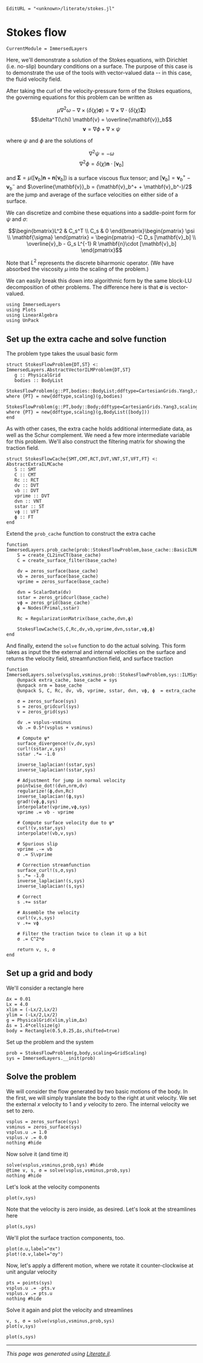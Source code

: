 ```@meta
EditURL = "<unknown>/literate/stokes.jl"
```

# Stokes flow

```@meta
CurrentModule = ImmersedLayers
```

Here, we'll demonstrate a solution of the Stokes equations,
with Dirichlet (i.e. no-slip) boundary conditions on a surface.
The purpose of this case is to demonstrate the use of the tools with
vector-valued data -- in this case, the fluid velocity field.

After taking the curl of the velocity-pressure form of the Stokes equations, the governing
equations for this problem can be written as

$$\mu \nabla^2 \omega - \nabla \times (\delta(\chi) \mathbf{\sigma}) = \nabla\times \nabla \cdot (\delta(\chi)\mathbf{\Sigma})$$
$$\delta^T(\chi) \mathbf{v} = \overline{\mathbf{v}}_b$$
$$\mathbf{v} = \nabla \phi + \nabla\times \psi$$

where $\psi$ and $\phi$ are the solutions of

$$\nabla^2 \psi = -\omega$$
$$\nabla^2 \phi = \delta(\chi) \mathbf{n}\cdot [\mathbf{v}_b]$$

and $\mathbf{\Sigma} = \mu ([\mathbf{v}_b]\mathbf{n} + \mathbf{n} [\mathbf{v}_b])$ is a surface viscous flux tensor;
and $[\mathbf{v}_b] = \mathbf{v}_b^+ - \mathbf{v}_b^-$ and $\overline{\mathbf{v}}_b = (\mathbf{v}_b^+ + \mathbf{v}_b^-)/2$ are
the jump and average of the surface velocities on either side of a surface.

We can discretize and combine these equations into a saddle-point form for $\psi$ and $\sigma$:

$$\begin{bmatrix}L^2 & C_s^T \\ C_s & 0 \end{bmatrix}\begin{pmatrix} \psi \\ \mathbf{\sigma} \end{pmatrix} = \begin{pmatrix} -C D_s [\mathbf{v}_b]  \\ \overline{v}_b - G_s L^{-1} R \mathbf{n}\cdot [\mathbf{v}_b]  \end{pmatrix}$$

Note that $L^2$ represents the discrete biharmonic operator. (We have absorbed the
viscosity $\mu$ into the scaling of the problem.)

We can easily break this down into algorithmic form by the same block-LU decomposition
of other problems. The difference here is that $\mathbf{\sigma}$ is vector-valued.

````@example stokes
using ImmersedLayers
using Plots
using LinearAlgebra
using UnPack
````

## Set up the extra cache and solve function
The problem type takes the usual basic form

````@example stokes
struct StokesFlowProblem{DT,ST} <: ImmersedLayers.AbstractVectorILMProblem{DT,ST}
   g :: PhysicalGrid
   bodies :: BodyList
   StokesFlowProblem(g::PT,bodies::BodyList;ddftype=CartesianGrids.Yang3,scaling=IndexScaling) where {PT} = new{ddftype,scaling}(g,bodies)
   StokesFlowProblem(g::PT,body::Body;ddftype=CartesianGrids.Yang3,scaling=IndexScaling) where {PT} = new{ddftype,scaling}(g,BodyList([body]))
end
````

As with other cases, the extra cache holds additional intermediate data, as well as
the Schur complement. We need a few more intermediate variable for this problem.
We'll also construct the filtering matrix for showing the traction field.

````@example stokes
struct StokesFlowCache{SMT,CMT,RCT,DVT,VNT,ST,VFT,FT} <: AbstractExtraILMCache
   S :: SMT
   C :: CMT
   Rc :: RCT
   dv :: DVT
   vb :: DVT
   vprime :: DVT
   dvn :: VNT
   sstar :: ST
   vϕ :: VFT
   ϕ :: FT
end
````

Extend the `prob_cache` function to construct the extra cache

````@example stokes
function ImmersedLayers.prob_cache(prob::StokesFlowProblem,base_cache::BasicILMCache)
    S = create_CL2invCT(base_cache)
    C = create_surface_filter(base_cache)

    dv = zeros_surface(base_cache)
    vb = zeros_surface(base_cache)
    vprime = zeros_surface(base_cache)

    dvn = ScalarData(dv)
    sstar = zeros_gridcurl(base_cache)
    vϕ = zeros_grid(base_cache)
    ϕ = Nodes(Primal,sstar)

    Rc = RegularizationMatrix(base_cache,dvn,ϕ)

    StokesFlowCache(S,C,Rc,dv,vb,vprime,dvn,sstar,vϕ,ϕ)
end
````

And finally, extend the `solve` function to do the actual solving.
This form takes as input the the external and internal velocities on the
surface and returns the velocity field, streamfunction field, and surface
traction

````@example stokes
function ImmersedLayers.solve(vsplus,vsminus,prob::StokesFlowProblem,sys::ILMSystem)
    @unpack extra_cache, base_cache = sys
    @unpack nrm = base_cache
    @unpack S, C, Rc, dv, vb, vprime, sstar, dvn, vϕ, ϕ  = extra_cache

    σ = zeros_surface(sys)
    s = zeros_gridcurl(sys)
    v = zeros_grid(sys)

    dv .= vsplus-vsminus
    vb .= 0.5*(vsplus + vsminus)

    # Compute ψ*
    surface_divergence!(v,dv,sys)
    curl!(sstar,v,sys)
    sstar .*= -1.0

    inverse_laplacian!(sstar,sys)
    inverse_laplacian!(sstar,sys)

    # Adjustment for jump in normal velocity
    pointwise_dot!(dvn,nrm,dv)
    regularize!(ϕ,dvn,Rc)
    inverse_laplacian!(ϕ,sys)
    grad!(vϕ,ϕ,sys)
    interpolate!(vprime,vϕ,sys)
    vprime .= vb - vprime

    # Compute surface velocity due to ψ*
    curl!(v,sstar,sys)
    interpolate!(vb,v,sys)

    # Spurious slip
    vprime .-= vb
    σ .= S\vprime

    # Correction streamfunction
    surface_curl!(s,σ,sys)
    s .*= -1.0
    inverse_laplacian!(s,sys)
    inverse_laplacian!(s,sys)

    # Correct
    s .+= sstar

    # Assemble the velocity
    curl!(v,s,sys)
    v .+= vϕ

    # Filter the traction twice to clean it up a bit
    σ .= C^2*σ

    return v, s, σ
end
````

## Set up a grid and body
We'll consider a rectangle here

````@example stokes
Δx = 0.01
Lx = 4.0
xlim = (-Lx/2,Lx/2)
ylim = (-Lx/2,Lx/2)
g = PhysicalGrid(xlim,ylim,Δx)
Δs = 1.4*cellsize(g)
body = Rectangle(0.5,0.25,Δs,shifted=true)
````

Set up the problem and the system

````@example stokes
prob = StokesFlowProblem(g,body,scaling=GridScaling)
sys = ImmersedLayers.__init(prob)
````

## Solve the problem
We will consider the flow generated by two basic motions of the body.
In the first, we will simply translate the body to the right at unit velocity.
We set the external $x$ velocity to 1 and $y$ velocity to zero. The
internal velocity we set to zero.

````@example stokes
vsplus = zeros_surface(sys)
vsminus = zeros_surface(sys)
vsplus.u .= 1.0
vsplus.v .= 0.0
nothing #hide
````

Now solve it (and time it)

````@example stokes
solve(vsplus,vsminus,prob,sys) #hide
@time v, s, σ = solve(vsplus,vsminus,prob,sys)
nothing #hide
````

Let's look at the velocity components

````@example stokes
plot(v,sys)
````

Note that the velocity is zero inside, as desired. Let's look at the streamlines here

````@example stokes
plot(s,sys)
````

We'll plot the surface traction components, too.

````@example stokes
plot(σ.u,label="σx")
plot!(σ.v,label="σy")
````

Now, let's apply a different motion, where we rotate it counter-clockwise
at unit angular velocity

````@example stokes
pts = points(sys)
vsplus.u .= -pts.v
vsplus.v .= pts.u
nothing #hide
````

Solve it again and plot the velocity and streamlines

````@example stokes
v, s, σ = solve(vsplus,vsminus,prob,sys)
plot(v,sys)
````

````@example stokes
plot(s,sys)
````

---

*This page was generated using [Literate.jl](https://github.com/fredrikekre/Literate.jl).*

